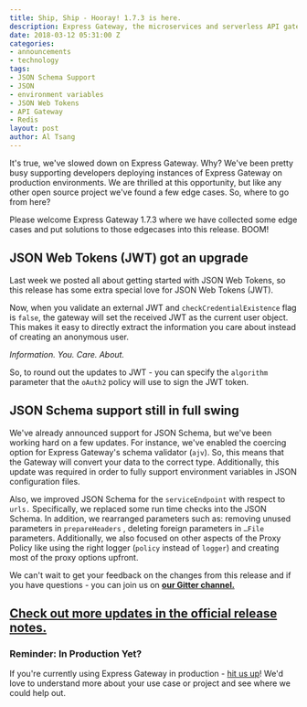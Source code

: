 ```yaml
---
title: Ship, Ship - Hooray! 1.7.3 is here.
description: Express Gateway, the microservices and serverless API gateway built on Express.js, version 1.7.3 is now released.
date: 2018-03-12 05:31:00 Z
categories:
- announcements
- technology
tags:
- JSON Schema Support
- JSON
- environment variables
- JSON Web Tokens
- API Gateway
- Redis
layout: post
author: Al Tsang
---
```


It's true, we've slowed down on Express Gateway. Why? We've been pretty busy supporting developers deploying instances of Express Gateway on production environments. We are thrilled at this opportunity, but like any other open source project we've found a few edge cases. So, where to go from here?

<!--excerpt-->

Please welcome Express Gateway 1.7.3 where we have collected some edge cases and put solutions to those edgecases into this release. BOOM!

## JSON Web Tokens (JWT) got an upgrade

Last week we posted all about getting started with JSON Web Tokens, so this release has some extra special love for JSON Web Tokens (JWT).

Now, when you validate an external JWT and `checkCredentialExistence` flag is `false`, the gateway will set the received JWT as the current user object. This makes it easy to directly extract the information you care about instead of creating an anonymous user.

*Information. You. Care. About.*

So, to round out the updates to JWT - you can specify the `algorithm` parameter that the `oAuth2` policy will use to sign the JWT token.

## JSON Schema support still in full swing

We've already announced support for JSON Schema, but we've been working hard on a few updates. For instance, we've enabled the coercing option for Express Gateway's schema validator (`ajv`). So, this means that the Gateway will  convert your data to the correct type. Additionally, this update was required in order to fully support environment variables in JSON configuration files.

Also, we improved JSON Schema for the `serviceEndpoint` with respect to `urls.` Specifically, we replaced some run time checks into the JSON Schema. In addition, we rearranged parameters such as: removing unused parameters in `prepareHeaders` , deleting foreign parameters in `…File `parameters. Additionally, we also focused on other aspects of  the Proxy Policy like using the right logger (`policy` instead of `logger`) and creating most of the proxy options upfront.

We can't wait to get your feedback on the changes from this release and if you have questions - you can join us  on **[our Gitter channel.](https://gitter.im/ExpressGateway/express-gateway)**

## [Check out more updates in the official release notes.](https://github.com/ExpressGateway/express-gateway/releases/tag/v1.7.3)

### Reminder: In Production Yet?

If you're currently using Express Gateway in production - [hit us up](mailto:info@express-gateway.io)! We'd love to understand more about your use case or project and see where we could help out.
